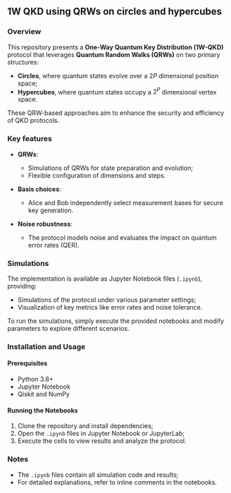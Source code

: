 ## 1W QKD using QRWs on circles and hypercubes

### Overview

This repository presents a **One-Way Quantum Key Distribution (1W-QKD)** protocol that leverages **Quantum Random Walks (QRWs)** on two primary structures:

- **Circles**, where quantum states evolve over a $2P$ dimensional position space;
- **Hypercubes**, where quantum states occupy a $2^P$ dimensional vertex space.

These QRW-based approaches aim to enhance the security and efficiency of QKD protocols.

### Key features

- **QRWs**:
  - Simulations of QRWs for state preparation and evolution;
  - Flexible configuration of dimensions and steps.

- **Basis choices**:
  - Alice and Bob independently select measurement bases for secure key generation.

- **Noise robustness**:
  - The protocol models noise and evaluates the impact on quantum error rates (QER).

### Simulations

The implementation is available as Jupyter Notebook files (`.ipynb`), providing:

- Simulations of the protocol under various parameter settings;
- Visualization of key metrics like error rates and noise tolerance.

To run the simulations, simply execute the provided notebooks and modify parameters to explore different scenarios.

### Installation and Usage

#### Prerequisites

- Python 3.8+
- Jupyter Notebook
- Qiskit and NumPy

#### Running the Notebooks

1. Clone the repository and install dependencies;
2. Open the `.ipynb` files in Jupyter Notebook or JupyterLab;
3. Execute the cells to view results and analyze the protocol.

### Notes

- The `.ipynb` files contain all simulation code and results;
- For detailed explanations, refer to inline comments in the notebooks.


